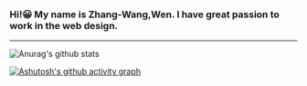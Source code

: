 ### Hi!😀 My name is Zhang-Wang,Wen. I have great passion to work in the web design.
<hr>

![Anurag's github stats](https://github-readme-stats.vercel.app/api?username=NailShort&theme=graywhite)

[![Ashutosh's github activity graph](https://github-readme-activity-graph.cyclic.app/graph?username=NailShort&theme=react-dark)](https://github.com/ashutosh00710/github-readme-activity-graph)
